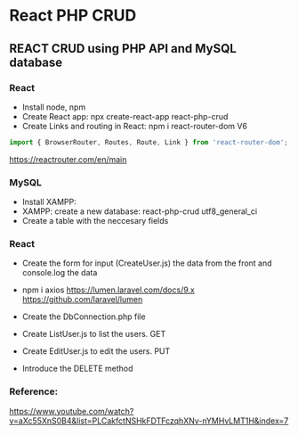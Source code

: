 # React PHP CRUD

## REACT CRUD using PHP API and MySQL database

### React

- Install node, npm 
- Create React app: npx create-react-app react-php-crud
- Create Links and routing in React: npm i react-router-dom V6
```jsx
import { BrowserRouter, Routes, Route, Link } from 'react-router-dom';
```
https://reactrouter.com/en/main 

### MySQL

- Install XAMPP: 
- XAMPP: create a new database: react-php-crud utf8_general_ci 
- Create a table with the neccesary fields

### React
- Create the form for input (CreateUser.js) the data from the front and console.log the data
- npm i axios
https://lumen.laravel.com/docs/9.x 
https://github.com/laravel/lumen 

- Create the DbConnection.php file
- Create ListUser.js to list the users. GET
- Create EditUser.js to edit the users. PUT
- Introduce the DELETE method

### Reference:
 
https://www.youtube.com/watch?v=aXc55XnS0B4&list=PLCakfctNSHkFDTFczqhXNv-nYMHvLMT1H&index=7  
